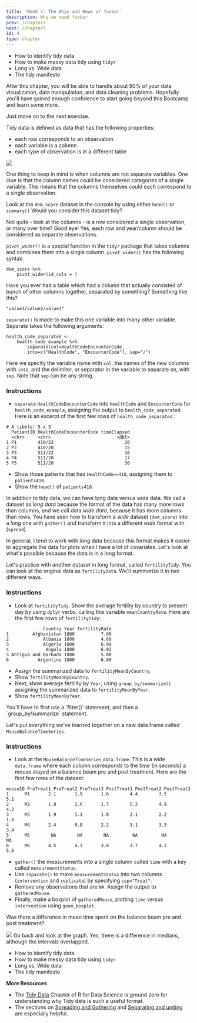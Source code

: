 ```yaml
---
title: 'Week 4: The Whys and Hows of foobar' 
description: Why we need foobar
prev: /chapter3
next: /chapter5
id: 4
type: chapter
---
```

<exercise id="1" title="What you'll learn in this Chapter:">

+ How to identify tidy data
+ How to make messy data tidy using `tidyr`
+ Long vs. Wide data
+ The tidy manifesto

After this chapter, you will be able to handle about 90% of your data visualization, data manipulation, and data cleaning problems. Hopefully you'll have gained enough confidence to start going beyond this Bootcamp and learn some more.

Just move on to the next exercise. 

</exercise>

<exercise id="2" title="What is Tidy Data?">

Tidy data is defined as data that has the following properties:

- each row corresponds to an observation
- each variable is a column
- each type of observation is in a different table

<img src = "tidy-1.png">

One thing to keep in mind is when columns are not separate variables. One clue is that the column names could be considered categories of a single variable. This means that the columns themselves could each correspond to a single observation.

Look at the `dem_score` dataset in the console by using either `head()` or `summary()` Would you consider this dataset tidy?

<codeblock id="04_02">
</codeblock>

<choice>
<opt text="Yes, we consider each row to be a separate observation">
Not quite - look at the columns - is a row considered a single observation, or many over time?</opt>
<opt text="No, each column is not a separate observation, but actually multiple observations" correct="true">
Good eye! Yes, each row and year/column should be considered as separate observations.
</opt>
</choice>
</exercise>


<exercise id="3" title="tidyr::pivot_longer()">

`pivot_wider()` is a special function in the `tidyr` package that takes columns and combines them into a single column. 
`pivot_wider()` has the following syntax:

```
dem_score %>% 
    pivot_wider(id_cols = )
```


<exercise id="5" title="dplyr::separate()">

Have you ever had a table which had a column that actually consisted of bunch of other columns together,
separated by something? Something like this?

```{r}
"value1/value2/value3"
```
`separate()` is made to make this one variable into many other variable. Separate takes the following arguments:

```{r}
health_code_separated <- 
    health_code_example %>% 
        separate(col=HealthCodeEncounterCode, 
        into=c("HealthCode", "EncounterCode"), sep="/")
```
Here we specify the variable name with `col`, the names of the new columns with `into`, and the delimiter, or separator in the variable to separate on, with `sep`. Note that `sep` can
be any string.

### Instructions

+ `separate` `HealthCodeEncounterCode` into `HealthCode` and `EncounterCode` for  `health_code_example`, assigning the output to `health_code_separated`. Here is an excerpt of the first few rows of `health_code_separated`.:

```
# A tibble: 5 x 3
  PatientID HealthCodeEncounterCode timeElapsed
  <chr>     <chr>                         <dbl>
1 P1        410/22                           20
2 P2        410/20                           15
3 P3        511/22                           16
4 P4        511/20                           17
5 P5        511/20                           30
```

+ Show those patients that had `HealthCode==410`, assigning them to `patients410`. 
+ Show the `head()` of `patients410`.

<codeblock id="04_05">
</codeblock>
</exercise>

<exercise id="6" title="Wide Versus Long Data">

In addition to tidy data, we can have long data versus wide data. We call a dataset as *long data*
because the format of the data has many more rows than columns, and we call data *wide data*, 
because it has more columns than rows. You have seen how to transform a *wide* dataset (`dem_score`) 
into a *long* one with `gather()` and transform it into a different *wide* format with (`spread`).

In general, I tend to work with long data because this format makes it easier to aggregate the data for 
plots when I have a lot of covariates. Let's look at what's possible because the data is in a long format.

Let's practice with another dataset in long format, called `fertilityTidy`. You can look at the 
original data as `fertilityData`. We'll summarize it in two different ways.

### Instructions

+ Look at `fertilityTidy`. Show the average fertility by country to present day by using `dplyr` verbs, calling this variable `meanCountryRate`. Here are the first few rows of `fertilityTidy`:

```
              Country Year fertilityRate
1         Afghanistan 1800          7.00
2             Albania 1800          4.60
3             Algeria 1800          6.99
4              Angola 1800          6.93
5 Antigua and Barbuda 1800          5.00
6           Argentina 1800          6.80
```

+ Assign the summarized data to `fertilityMeanByCountry`. 
+ Show `fertilityMeanByCountry`.
+ Next, show average fertility by `Year`, using `group_by/summarize()` assigning the
summarized data to `fertilityMeanByYear`. 
+ Show `fertilityMeanByYear`.

<codeblock id="04_06">
You'll have to first use a `filter()` statement, and then a `group_by/summarize` statement.</codeblock></exercise>

<exercise id="7" title="Putting  dplyr, tidyr, and ggplot2 all together">

Let's put everything we've learned together on a new data.frame called `MouseBalanceTimeSeries`.

### Instructions

+ Look at the `MouseBalanceTimeSeries` `data.frame`. This is a wide `data.frame` where each column corresponds to the time (in seconds) a mouse stayed on a balance beam pre and post treatment. Here are the first few rows of the dataset:

```
mouseID PreTreat1 PreTreat2 PreTreat3 PostTreat1 PostTreat2 PostTreat3
1      M1       2.1       1.9       1.6        4.4        3.5        5.1
2      M2       1.8       2.6       1.7        5.2        4.9        4.2
3      M3       1.9       1.1       1.8        2.1        2.2        1.8
4      M4       2.4       0.8       2.2        3.1        3.3        3.4
5      M5        NA        NA        NA         NA         NA         NA
6      M6       4.5       4.3       3.8        3.7        4.2        5.6
```
+ `gather()` the measurements into a single column called `time` with a key called `measurementStatus`. 
+ Use `separate()` to make `measurementStatus` into  two columns (`intervention` and `replicate`) by specifying `sep="Treat"`. 
+ Remove any observations that are `NA`. Assign the output to `gatheredMouse`. 
+ Finally, make a boxplot of `gatheredMouse`, plotting `time` versus `intervention` using `geom_boxplot`.

<codeblock id="04_07">
</codeblock></exercise>

<exercise id="8" title="Was there a difference?">

Was there a difference in mean time spent on the balance beam pre and post treatment?

<img src="mouse_time.png">

<choice>
<opt text="No, the times were too close to tell.">
Go back and look at the graph.
</opt>
<opt text="Yes, the intervals overlapped, but the means were clearly different" correct="true">
Yes, there is a difference in medians, although the intervals overlapped.</opt>
</choice>
</exercise>


</codeblock></exercise>

<exercise id="9" title="What you learned in this lesson">

+ How to identify tidy data
+ How to make messy data tidy using `tidyr`
+ Long vs. Wide data
+ The tidy manifesto

**More Resources**

- The [Tidy Data](https://r4ds.had.co.nz/tidy-data.html) Chapter of R for Data Science is ground zero for understanding why Tidy data is such a useful format.
- The sections on [Spreading and Gathering](https://r4ds.had.co.nz/tidy-data.html#spreading-and-gathering) and [Separating and uniting](https://r4ds.had.co.nz/tidy-data.html#separating-and-uniting) are especially helpful.

</exercise>

